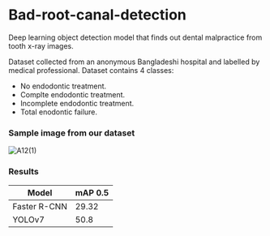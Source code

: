 # Bad-root-canal-detection


Deep learning object detection model that finds out dental malpractice from tooth x-ray images.

Dataset collected from an anonymous Bangladeshi hospital and labelled by medical professional. Dataset contains 4 classes:
+ No endodontic treatment.
+ Complte endodontic treatment.
+ Incomplete endodontic treatment.
+ Total enodontic failure.

### Sample image from our dataset

![A12(1)](https://user-images.githubusercontent.com/87327764/203164287-7e2a62be-7fda-41b5-99da-0befe818a262.jpg)

### Results
| Model  | mAP 0.5 |  
| ------------- | ------------- | 
| Faster R-CNN  | 29.32  | 
| YOLOv7  | 50.8  |
